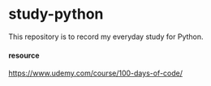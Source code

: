 # study-python
This repository is to record my everyday study for Python.


#### resource
https://www.udemy.com/course/100-days-of-code/


